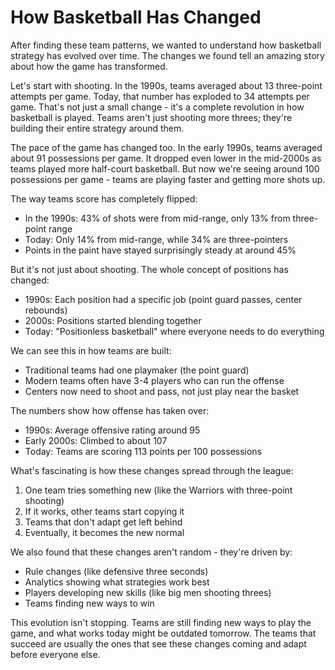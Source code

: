 # How Basketball Has Changed

After finding these team patterns, we wanted to understand how basketball strategy has evolved over time. The changes we found tell an amazing story about how the game has transformed.

Let's start with shooting. In the 1990s, teams averaged about 13 three-point attempts per game. Today, that number has exploded to 34 attempts per game. That's not just a small change - it's a complete revolution in how basketball is played. Teams aren't just shooting more threes; they're building their entire strategy around them.

The pace of the game has changed too. In the early 1990s, teams averaged about 91 possessions per game. It dropped even lower in the mid-2000s as teams played more half-court basketball. But now we're seeing around 100 possessions per game - teams are playing faster and getting more shots up.

The way teams score has completely flipped:
- In the 1990s: 43% of shots were from mid-range, only 13% from three-point range
- Today: Only 14% from mid-range, while 34% are three-pointers
- Points in the paint have stayed surprisingly steady at around 45%

But it's not just about shooting. The whole concept of positions has changed:
- 1990s: Each position had a specific job (point guard passes, center rebounds)
- 2000s: Positions started blending together
- Today: "Positionless basketball" where everyone needs to do everything

We can see this in how teams are built:
- Traditional teams had one playmaker (the point guard)
- Modern teams often have 3-4 players who can run the offense
- Centers now need to shoot and pass, not just play near the basket

The numbers show how offense has taken over:
- 1990s: Average offensive rating around 95
- Early 2000s: Climbed to about 107
- Today: Teams are scoring 113 points per 100 possessions

What's fascinating is how these changes spread through the league:
1. One team tries something new (like the Warriors with three-point shooting)
2. If it works, other teams start copying it
3. Teams that don't adapt get left behind
4. Eventually, it becomes the new normal

We also found that these changes aren't random - they're driven by:
- Rule changes (like defensive three seconds)
- Analytics showing what strategies work best
- Players developing new skills (like big men shooting threes)
- Teams finding new ways to win

This evolution isn't stopping. Teams are still finding new ways to play the game, and what works today might be outdated tomorrow. The teams that succeed are usually the ones that see these changes coming and adapt before everyone else.
